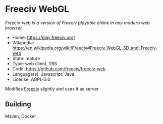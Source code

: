 # Freeciv WebGL

_Freeciv-web is a version of Freeciv playable online in any modern web browser._

- Home: https://play.freeciv.org/
- Wikipedia: https://en.wikipedia.org/wiki/Freeciv#Freeciv_WebGL_3D_and_Freeciv-web
- State: mature
- Type: web client, TBS 
- Code: https://github.com/freeciv/freeciv-web
- Language(s): Javascript, Java
- License: AGPL-3.0

Modifies [Freeciv](freeciv.md) slightly and uses it as server.

## Building

Maven, Docker


